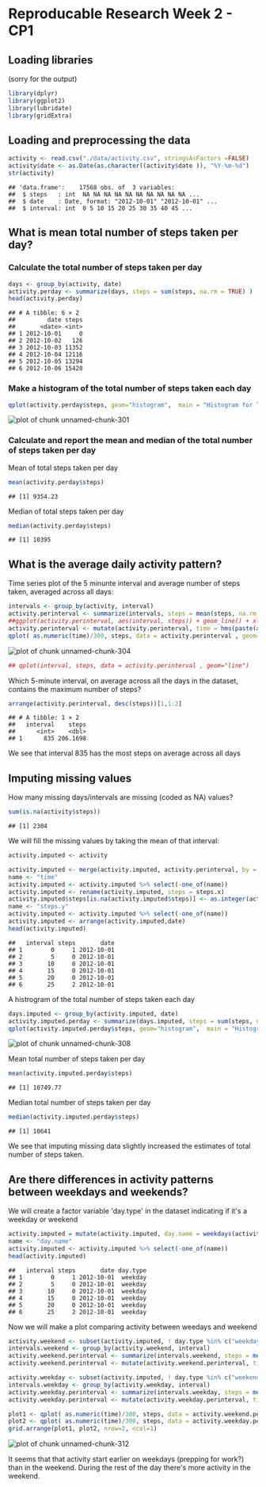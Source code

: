 Reproducable Research Week 2 - CP1
=====================

## Loading libraries 
(sorry for the output)


```r
library(dplyr)
library(ggplot2)
library(lubridate)
library(gridExtra)
```

## Loading and preprocessing the data


```r
activity <- read.csv("./data/activity.csv", stringsAsFactors =FALSE)
activity$date <- as.Date(as.character((activity$date )), "%Y-%m-%d")
str(activity)
```

```
## 'data.frame':	17568 obs. of  3 variables:
##  $ steps   : int  NA NA NA NA NA NA NA NA NA NA ...
##  $ date    : Date, format: "2012-10-01" "2012-10-01" ...
##  $ interval: int  0 5 10 15 20 25 30 35 40 45 ...
```

## What is mean total number of steps taken per day?

### Calculate the total number of steps taken per day


```r
days <- group_by(activity, date)
activity.perday <- summarize(days, steps = sum(steps, na.rm = TRUE) )
head(activity.perday)
```

```
## # A tibble: 6 × 2
##         date steps
##       <date> <int>
## 1 2012-10-01     0
## 2 2012-10-02   126
## 3 2012-10-03 11352
## 4 2012-10-04 12116
## 5 2012-10-05 13294
## 6 2012-10-06 15420
```

### Make a histogram of the total number of steps taken each day


```r
qplot(activity.perday$steps, geom="histogram",  main = "Histogram for Total steps per day", xlab = "Steps", ylab = "Days Count", bins = 30) 
```

![plot of chunk unnamed-chunk-301](figure/unnamed-chunk-301-1.png)

### Calculate and report the mean and median of the total number of steps taken per day

Mean of total steps taken per day


```r
mean(activity.perday$steps)
```

```
## [1] 9354.23
```

Median of total steps taken per day


```r
median(activity.perday$steps)
```

```
## [1] 10395
```

## What is the average daily activity pattern?

Time series plot of the 5 minunte interval and average number of steps taken, averaged across all days:


```r
intervals <- group_by(activity, interval)
activity.perinterval <- summarize(intervals, steps = mean(steps, na.rm = TRUE) )
##ggplot(activity.perinterval, aes(interval, steps)) + geom_line() + xlab("interval (time)") + ylab("average steps")
activity.perinterval <- mutate(activity.perinterval, time = hms(paste(as.character(interval %/% 100), as.character(interval %% 100), "00" , sep=":")))
qplot( as.numeric(time)/300, steps, data = activity.perinterval , geom="line", xlab = 'intervals (5 min intervals)')
```

![plot of chunk unnamed-chunk-304](figure/unnamed-chunk-304-1.png)

```r
## qplot(interval, steps, data = activity.perinterval , geom="line")
```

Which 5-minute interval, on average across all the days in the dataset, contains the maximum number of steps?


```r
arrange(activity.perinterval, desc(steps))[1,1:2]
```

```
## # A tibble: 1 × 2
##   interval    steps
##      <int>    <dbl>
## 1      835 206.1698
```

We see that interval 835 has the most steps on average across all days

## Imputing missing values

How many missing days/intervals are missing (coded as NA) values?


```r
sum(is.na(activity$steps))
```

```
## [1] 2304
```

We will fill the missing values by taking the mean of that interval:


```r
activity.imputed <- activity

activity.imputed <- merge(activity.imputed, activity.perinterval, by = "interval")
name <- "time"
activity.imputed <- activity.imputed %>% select(-one_of(name))
activity.imputed <- rename(activity.imputed, steps = steps.x)
activity.imputed$steps[is.na(activity.imputed$steps)] <- as.integer(activity.imputed$steps.y[is.na(activity.imputed$steps)])
name <- "steps.y"
activity.imputed <- activity.imputed %>% select(-one_of(name))
activity.imputed <- arrange(activity.imputed,date)
head(activity.imputed)
```

```
##   interval steps       date
## 1        0     1 2012-10-01
## 2        5     0 2012-10-01
## 3       10     0 2012-10-01
## 4       15     0 2012-10-01
## 5       20     0 2012-10-01
## 6       25     2 2012-10-01
```

A histrogram of the total number of steps taken each day


```r
days.imputed <- group_by(activity.imputed, date)
activity.imputed.perday <- summarize(days.imputed, steps = sum(steps, na.rm = TRUE) )
qplot(activity.imputed.perday$steps, geom="histogram",  main = "Histogram for Total steps per day", xlab = "Steps", ylab = "Days Count", bins = 30) 
```

![plot of chunk unnamed-chunk-308](figure/unnamed-chunk-308-1.png)

Mean total number of steps taken per day


```r
mean(activity.imputed.perday$steps)
```

```
## [1] 10749.77
```

Median total number of steps taken per day


```r
median(activity.imputed.perday$steps)
```

```
## [1] 10641
```

We see that imputing missing data slightly increased the estimates of total number of steps taken.

## Are there differences in activity patterns between weekdays and weekends?

We will create a factor variable 'day.type' in the dataset indicating if it's a weekday or weekend


```r
activity.imputed = mutate(activity.imputed, day.name = weekdays(activity.imputed$date), day.type = as.factor(ifelse(day.name %in% c("zaterdag", "zondag"), "weekend", "weekday")))
name <- "day.name"
activity.imputed <- activity.imputed %>% select(-one_of(name))
head(activity.imputed)
```

```
##   interval steps       date day.type
## 1        0     1 2012-10-01  weekday
## 2        5     0 2012-10-01  weekday
## 3       10     0 2012-10-01  weekday
## 4       15     0 2012-10-01  weekday
## 5       20     0 2012-10-01  weekday
## 6       25     2 2012-10-01  weekday
```

Now we will make a plot comparing activity between weedays and weekend


```r
activity.weekend <- subset(activity.imputed, ! day.type %in% c("weekday"))
intervals.weekend <- group_by(activity.weekend, interval)
activity.weekend.perinterval <- summarize(intervals.weekend, steps = mean(steps, na.rm = TRUE) )
activity.weekend.perinterval <- mutate(activity.weekend.perinterval, time = hms(paste(as.character(interval %/% 100), as.character(interval %% 100), "00" , sep=":")))

activity.weekday <- subset(activity.imputed, ! day.type %in% c("weekend"))
intervals.weekday <- group_by(activity.weekday, interval)
activity.weekday.perinterval <- summarize(intervals.weekday, steps = mean(steps, na.rm = TRUE) )
activity.weekday.perinterval <- mutate(activity.weekday.perinterval, time = hms(paste(as.character(interval %/% 100), as.character(interval %% 100), "00" , sep=":")))

plot1 <- qplot( as.numeric(time)/300, steps, data = activity.weekend.perinterval , geom="line", xlab = 'intervals (5 min intervals)', main = "Weekend")
plot2 <- qplot( as.numeric(time)/300, steps, data = activity.weekday.perinterval , geom="line", xlab = 'intervals (5 min intervals)', main = "Weekday")
grid.arrange(plot1, plot2, nrow=2, ncol=1)
```

![plot of chunk unnamed-chunk-312](figure/unnamed-chunk-312-1.png)

It seems that that activity start earlier on weekdays (prepping for work?) than in the weekend. During the rest of the day there's more activity in the weekend.


